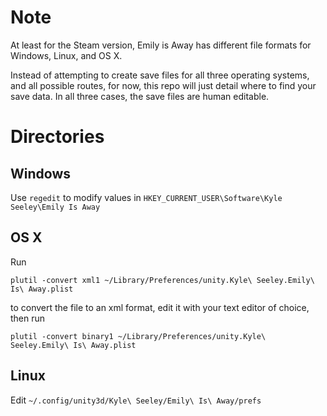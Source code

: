 # Note
At least for the Steam version,
Emily is Away has different file formats for Windows, Linux, and OS X.

Instead of attempting to create save files for all three operating systems,
and all possible routes, for now, this repo will just detail where to find
your save data. In all three cases, the save files are human editable.

# Directories

## Windows
Use `regedit` to modify values in `HKEY_CURRENT_USER\Software\Kyle Seeley\Emily Is Away`

## OS X
Run

`plutil -convert xml1 ~/Library/Preferences/unity.Kyle\ Seeley.Emily\ Is\ Away.plist`

to convert the file to an xml format, edit it with your text editor of choice, then run

`plutil -convert binary1 ~/Library/Preferences/unity.Kyle\ Seeley.Emily\ Is\ Away.plist`

## Linux
Edit `~/.config/unity3d/Kyle\ Seeley/Emily\ Is\ Away/prefs`

